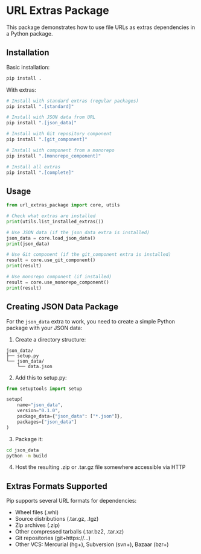 # URL Extras Package

This package demonstrates how to use file URLs as extras dependencies in a Python package.

## Installation

Basic installation:

```bash
pip install .
```

With extras:

```bash
# Install with standard extras (regular packages)
pip install ".[standard]"

# Install with JSON data from URL
pip install ".[json_data]"

# Install with Git repository component
pip install ".[git_component]"

# Install with component from a monorepo
pip install ".[monorepo_component]"

# Install all extras
pip install ".[complete]"
```

## Usage

```python
from url_extras_package import core, utils

# Check what extras are installed
print(utils.list_installed_extras())

# Use JSON data (if the json_data extra is installed)
json_data = core.load_json_data()
print(json_data)

# Use Git component (if the git_component extra is installed)
result = core.use_git_component()
print(result)

# Use monorepo component (if installed)
result = core.use_monorepo_component()
print(result)
```

## Creating JSON Data Package

For the `json_data` extra to work, you need to create a simple Python package with your JSON data:

1. Create a directory structure:
```
json_data/
├── setup.py
└── json_data/
    └── data.json
```

2. Add this to setup.py:
```python
from setuptools import setup

setup(
    name="json_data",
    version="0.1.0",
    package_data={"json_data": ["*.json"]},
    packages=["json_data"]
)
```

3. Package it:
```bash
cd json_data
python -m build
```

4. Host the resulting .zip or .tar.gz file somewhere accessible via HTTP

## Extras Formats Supported

Pip supports several URL formats for dependencies:

- Wheel files (.whl)
- Source distributions (.tar.gz, .tgz)
- Zip archives (.zip)
- Other compressed tarballs (.tar.bz2, .tar.xz)
- Git repositories (git+https://...)
- Other VCS: Mercurial (hg+), Subversion (svn+), Bazaar (bzr+)
